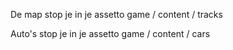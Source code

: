 De map stop je in je assetto game / content / tracks

Auto's stop je in je assetto game / content / cars
